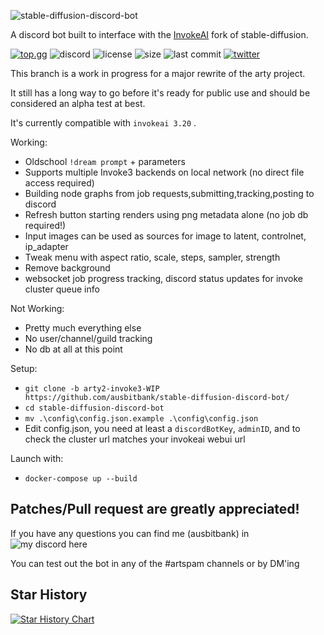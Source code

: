![stable-diffusion-discord-bot](https://github.com/ausbitbank/stable-diffusion-discord-bot/assets/1692203/ab84734b-1c40-4216-8c5b-14cecc93f69d)

A discord bot built to interface with the [InvokeAI](https://github.com/invoke-ai/InvokeAI) fork of stable-diffusion.

[![top.gg](https://top.gg/api/widget/servers/973484171534172170.svg)](https://top.gg/bot/973484171534172170)
![discord](https://img.shields.io/discord/419390618209353730?style=plastic)
![license](https://img.shields.io/github/license/ausbitbank/stable-diffusion-discord-bot?style=plastic)
![size](https://img.shields.io/github/repo-size/ausbitbank/stable-diffusion-discord-bot?style=plastic)
![last commit](https://img.shields.io/github/last-commit/ausbitbank/stable-diffusion-discord-bot/arty2-invoke3-WIP?style=plastic)
[![twitter](https://img.shields.io/twitter/follow/ausbitbank?style=social)](https://twitter.com/ausbitbank)

This branch is a work in progress for a major rewrite of the arty project. 

It still has a long way to go before it's ready for public use and should be considered an alpha test at best.

It's currently compatible with `invokeai 3.20` .

Working:
- Oldschool `!dream prompt` + parameters
- Supports multiple Invoke3 backends on local network (no direct file access required)
- Building node graphs from job requests,submitting,tracking,posting to discord
- Refresh button starting renders using png metadata alone (no job db required!)
- Input images can be used as sources for image to latent, controlnet, ip_adapter
- Tweak menu with aspect ratio, scale, steps, sampler, strength
- Remove background
- websocket job progress tracking, discord status updates for invoke cluster queue info


Not Working:
- Pretty much everything else
- No user/channel/guild tracking
- No db at all at this point

Setup:

- `git clone -b arty2-invoke3-WIP https://github.com/ausbitbank/stable-diffusion-discord-bot/`
- `cd stable-diffusion-discord-bot`
- `mv .\config\config.json.example .\config\config.json`
- Edit config.json, you need at least a `discordBotKey`, `adminID`, and to check the cluster url matches your invokeai webui url

Launch with:
- `docker-compose up --build`


Patches/Pull request are greatly appreciated!
-----------------------

If you have any questions you can find me (ausbitbank) in ![my discord here](https://discord.gg/DSdK9KRJxq)

You can test out the bot in any of the #artspam channels or by DM'ing

## Star History

[![Star History Chart](https://api.star-history.com/svg?repos=ausbitbank/stable-diffusion-discord-bot&type=Date)](https://star-history.com/#ausbitbank/stable-diffusion-discord-bot&Date)
